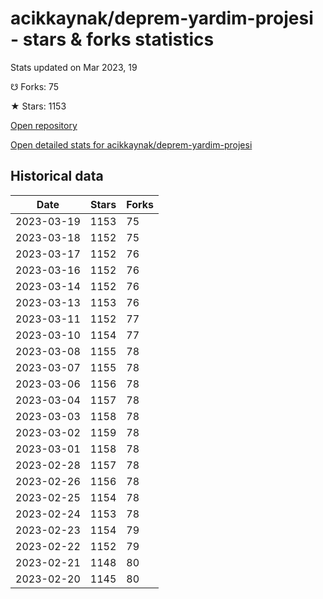 # acikkaynak/deprem-yardim-projesi - stars & forks statistics

Stats updated on Mar 2023, 19

☋ Forks: 75

★ Stars: 1153

[Open repository](https://github.com/acikkaynak/deprem-yardim-projesi)

[Open detailed stats for acikkaynak/deprem-yardim-projesi](https://reviewgithub.com/rep/acikkaynak/deprem-yardim-projesi)

## Historical data
| Date | Stars | Forks |
|------|-------|-------|
| 2023-03-19 | 1153 | 75 | 
| 2023-03-18 | 1152 | 75 | 
| 2023-03-17 | 1152 | 76 | 
| 2023-03-16 | 1152 | 76 | 
| 2023-03-14 | 1152 | 76 | 
| 2023-03-13 | 1153 | 76 | 
| 2023-03-11 | 1152 | 77 | 
| 2023-03-10 | 1154 | 77 | 
| 2023-03-08 | 1155 | 78 | 
| 2023-03-07 | 1155 | 78 | 
| 2023-03-06 | 1156 | 78 | 
| 2023-03-04 | 1157 | 78 | 
| 2023-03-03 | 1158 | 78 | 
| 2023-03-02 | 1159 | 78 | 
| 2023-03-01 | 1158 | 78 | 
| 2023-02-28 | 1157 | 78 | 
| 2023-02-26 | 1156 | 78 | 
| 2023-02-25 | 1154 | 78 | 
| 2023-02-24 | 1153 | 78 | 
| 2023-02-23 | 1154 | 79 | 
| 2023-02-22 | 1152 | 79 | 
| 2023-02-21 | 1148 | 80 | 
| 2023-02-20 | 1145 | 80 | 

